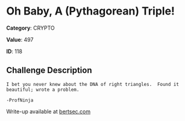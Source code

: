 # Oh Baby, A (Pythagorean) Triple!
**Category**: CRYPTO

**Value**: 497

**ID**: 118

## Challenge Description
```
I bet you never knew about the DNA of right triangles.  Found it beautiful; wrote a problem.

-ProfNinja
```

Write-up available at [bertsec.com](https://bertsec.com)
